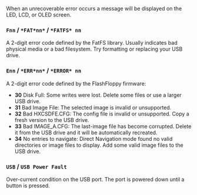 When an unrecoverable error occurs a message will be displayed on the
LED, LCD, or OLED screen.

### `Fnn` / `*FAT*nn*` / `*FATFS* nn`

A 2-digit error code defined by the FatFS library. Usually indicates
bad physical media or a bad filesystem. Try formatting or replacing
your USB drive.

### `Enn` / `*ERR*nn*` / `*ERROR* nn`

A 2-digit error code defined by the FlashFloppy firmware:
- **30** Disk Full: Some writes were lost. Delete some files or use a
  larger USB drive.
- **31** Bad Image File: The selected image is invalid or
  unsupported.
- **32** Bad HXCSDFE.CFG: The config file is invalid or unsupported.
  Copy a fresh version to the USB drive.
- **33** Bad IMAGE_A.CFG: The last-image file has become corrupted.
  Delete it from the USB drive and it will be automatically recreated.
- **34** No entries to navigate: Direct Navigation mode found no valid
  directories or image files to display. Add some valid image files to
  the USB drive.

### `USB` / `USB Power Fault`

Over-current condition on the USB port. The port is powered down until
a button is pressed.
